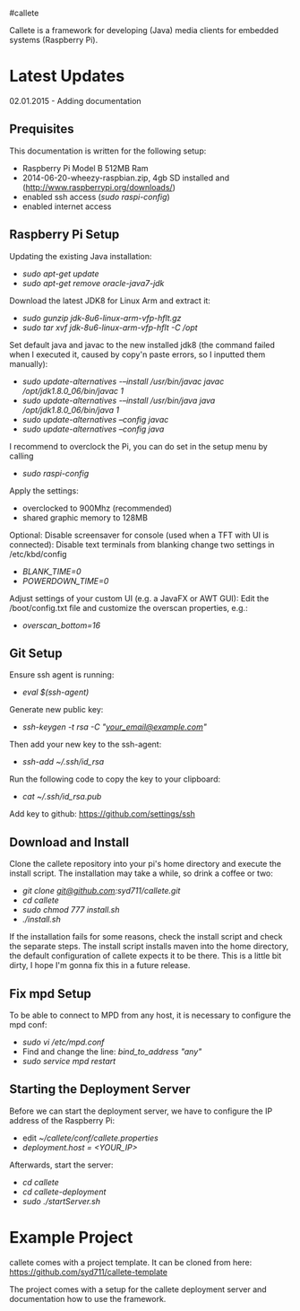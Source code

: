 #callete

Callete is a framework for developing (Java) media clients for embedded systems (Raspberry Pi).

# Latest Updates

02.01.2015 - Adding documentation

## Prequisites

This documentation is written for the following setup:

* Raspberry Pi Model B 512MB Ram
* 2014-06-20-wheezy-raspbian.zip, 4gb SD installed and (http://www.raspberrypi.org/downloads/)
* enabled ssh access (*sudo raspi-config*)
* enabled internet access

## Raspberry Pi Setup

Updating the existing Java installation:

* *sudo apt-get update*
* *sudo apt-get remove oracle-java7-jdk*

Download the latest JDK8 for Linux Arm and extract it: 

* *sudo gunzip jdk-8u6-linux-arm-vfp-hflt.gz*
* *sudo tar xvf jdk-8u6-linux-arm-vfp-hflt -C /opt*

Set default java and javac to the new installed jdk8 (the command failed when I executed it, caused by copy'n paste errors, so I inputted them manually): 

* *sudo update-alternatives -–install /usr/bin/javac javac /opt/jdk1.8.0_06/bin/javac 1*
* *sudo update-alternatives -–install /usr/bin/java java /opt/jdk1.8.0_06/bin/java 1*
* *sudo update-alternatives –config javac*
* *sudo update-alternatives –config java*

I recommend to overclock the Pi, you can do set in the setup menu by calling

* *sudo raspi-config*

Apply the settings:
* overclocked to 900Mhz (recommended)
* shared graphic memory to 128MB

Optional:
Disable screensaver for console (used when a TFT with UI is connected): Disable text terminals from blanking
change two settings in /etc/kbd/config

* *BLANK_TIME=0*
* *POWERDOWN_TIME=0*

Adjust settings of your custom UI (e.g. a JavaFX or AWT GUI):
Edit the /boot/config.txt file and customize the overscan properties, e.g.:

* *overscan_bottom=16*

## Git Setup

Ensure ssh agent is running: 

* *eval $(ssh-agent)*

Generate new public key: 

* *ssh-keygen -t rsa -C "your_email@example.com"*

Then add your new key to the ssh-agent: 

* *ssh-add ~/.ssh/id_rsa*

Run the following code to copy the key to your clipboard: 

* *cat ~/.ssh/id_rsa.pub* 

Add key to github: https://github.com/settings/ssh

## Download and Install

Clone the callete repository into your pi's home directory and execute the install script.
The installation may take a while, so drink a coffee or two:

* *git clone git@github.com:syd711/callete.git*
* *cd callete*
* *sudo chmod 777 install.sh*
* *./install.sh*

If the installation fails for some reasons, check the install script and check the separate steps.
The install script installs maven into the home directory, the default configuration of callete
expects it to be there. This is a little bit dirty, I hope I'm gonna fix this in a future release.

## Fix mpd Setup

To be able to connect to MPD from any host, it is necessary to configure the mpd conf:

* *sudo vi /etc/mpd.conf*
* Find and change the line: *bind_to_address        "any"*
* *sudo service mpd restart*

## Starting the Deployment Server

Before we can start the deployment server, we have to configure the IP address of the Raspberry Pi:

* edit *~/callete/conf/callete.properties*
* *deployment.host = <YOUR_IP>*

Afterwards, start the server:

* *cd callete*
* *cd callete-deployment*
* *sudo ./startServer.sh*

# Example Project

callete comes with a project template. It can be cloned from here: https://github.com/syd711/callete-template

The project comes with a setup for the callete deployment server and documentation how to use the framework.


